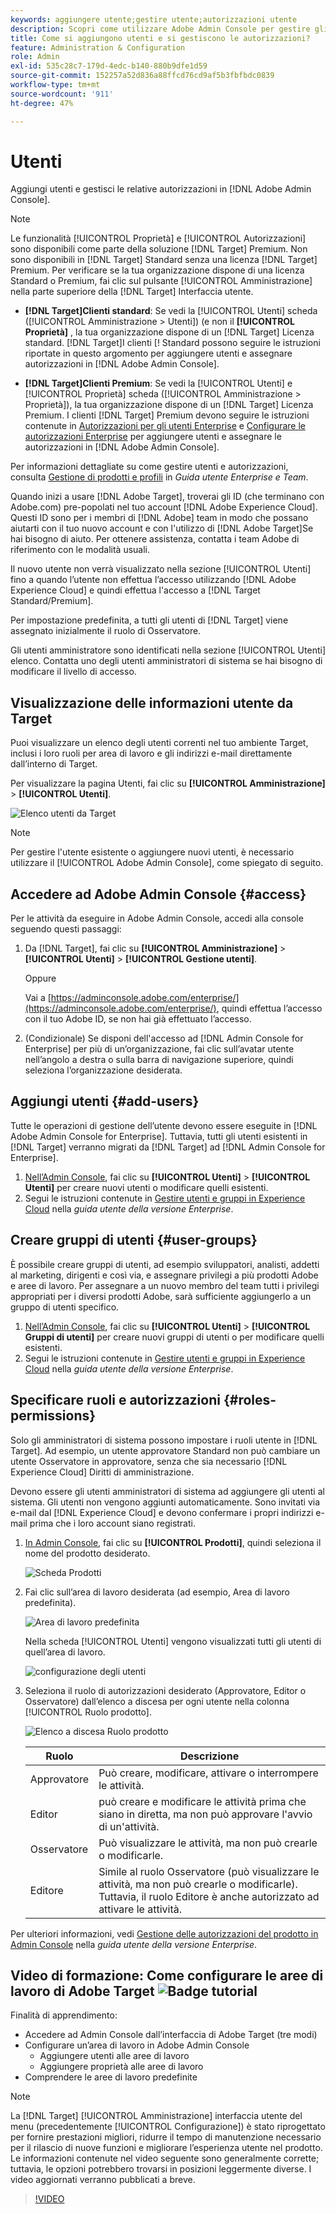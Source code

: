 ```yaml
---
keywords: aggiungere utente;gestire utente;autorizzazioni utente
description: Scopri come utilizzare Adobe Admin Console per gestire gli utenti e le loro autorizzazioni e i loro diritti in Adobe Target.
title: Come si aggiungono utenti e si gestiscono le autorizzazioni?
feature: Administration & Configuration
role: Admin
exl-id: 535c28c7-179d-4edc-b140-880b9dfe1d59
source-git-commit: 152257a52d836a88ffcd76cd9af5b3fbfbdc0839
workflow-type: tm+mt
source-wordcount: '911'
ht-degree: 47%

---
```


# Utenti

Aggiungi utenti e gestisci le relative autorizzazioni in [!DNL Adobe Admin Console].

>[!NOTE]
>
>Le funzionalità [!UICONTROL Proprietà] e [!UICONTROL Autorizzazioni] sono disponibili come parte della soluzione [!DNL Target] Premium. Non sono disponibili in [!DNL Target] Standard senza una licenza [!DNL Target] Premium.
>Per verificare se la tua organizzazione dispone di una licenza Standard o Premium, fai clic sul pulsante [!UICONTROL Amministrazione] nella parte superiore della [!DNL Target] Interfaccia utente.
>
>* **[!DNL Target]Clienti standard**: Se vedi la [!UICONTROL Utenti] scheda ([!UICONTROL Amministrazione > Utenti]) (e non il **[!UICONTROL Proprietà]** , la tua organizzazione dispone di un [!DNL Target] Licenza standard. [!DNL Target]I clienti [! Standard possono seguire le istruzioni riportate in questo argomento per aggiungere utenti e assegnare autorizzazioni in [!DNL Adobe Admin Console].
>
>* **[!DNL Target]Clienti Premium**: Se vedi la [!UICONTROL Utenti] e [!UICONTROL Proprietà] scheda ([!UICONTROL Amministrazione > Proprietà]), la tua organizzazione dispone di un [!DNL Target] Licenza Premium. I clienti [!DNL Target] Premium devono seguire le istruzioni contenute in [Autorizzazioni per gli utenti Enterprise](/help/main/administrating-target/c-user-management/property-channel/property-channel.md) e [Configurare le autorizzazioni Enterprise](/help/main/administrating-target/c-user-management/property-channel/properties-overview.md) per aggiungere utenti e assegnare le autorizzazioni in [!DNL Adobe Admin Console].
>
>Per informazioni dettagliate su come gestire utenti e autorizzazioni, consulta [Gestione di prodotti e profili](https://helpx.adobe.com/enterprise/using/manage-products-and-profiles.html) in *Guida utente Enterprise e Team*.

Quando inizi a usare [!DNL Adobe Target], troverai gli ID (che terminano con Adobe.com) pre-popolati nel tuo account [!DNL Adobe Experience Cloud]. Questi ID sono per i membri di [!DNL Adobe] team in modo che possano aiutarti con il tuo nuovo account e con l&#39;utilizzo di [!DNL Adobe Target]Se hai bisogno di aiuto. Per ottenere assistenza, contatta i team Adobe di riferimento con le modalità usuali.

Il nuovo utente non verrà visualizzato nella sezione [!UICONTROL Utenti] fino a quando l’utente non effettua l’accesso utilizzando [!DNL Adobe Experience Cloud] e quindi effettua l&#39;accesso a [!DNL Target Standard/Premium].

Per impostazione predefinita, a tutti gli utenti di [!DNL Target] viene assegnato inizialmente il ruolo di Osservatore.

Gli utenti amministratore sono identificati nella sezione [!UICONTROL Utenti] elenco. Contatta uno degli utenti amministratori di sistema se hai bisogno di modificare il livello di accesso.

## Visualizzazione delle informazioni utente da Target

Puoi visualizzare un elenco degli utenti correnti nel tuo ambiente Target, inclusi i loro ruoli per area di lavoro e gli indirizzi e-mail direttamente dall’interno di Target.

Per visualizzare la pagina Utenti, fai clic su **[!UICONTROL Amministrazione]** > **[!UICONTROL Utenti]**.

![Elenco utenti da Target](/help/main/administrating-target/c-user-management/c-user-management/assets/user-list-target.png)

>[!NOTE]
>
>Per gestire l&#39;utente esistente o aggiungere nuovi utenti, è necessario utilizzare il [!UICONTROL Adobe Admin Console], come spiegato di seguito.

## Accedere ad Adobe Admin Console {#access}

Per le attività da eseguire in Adobe Admin Console, accedi alla console seguendo questi passaggi:

1. Da [!DNL Target], fai clic su **[!UICONTROL Amministrazione]** > **[!UICONTROL Utenti]** > **[!UICONTROL Gestione utenti]**.

   Oppure

   Vai a [https://adminconsole.adobe.com/enterprise/](https://adminconsole.adobe.com/enterprise/), quindi effettua l’accesso con il tuo Adobe ID, se non hai già effettuato l’accesso.

1. (Condizionale) Se disponi dell&#39;accesso ad [!DNL Admin Console for Enterprise] per più di un’organizzazione, fai clic sull’avatar utente nell’angolo a destra o sulla barra di navigazione superiore, quindi seleziona l’organizzazione desiderata.

## Aggiungi utenti {#add-users}

Tutte le operazioni di gestione dell’utente devono essere eseguite in [!DNL Adobe Admin Console for Enterprise]. Tuttavia, tutti gli utenti esistenti in [!DNL Target] verranno migrati da [!DNL Target] ad [!DNL Admin Console for Enterprise].

1. [Nell’Admin Console](/help/main/administrating-target/c-user-management/c-user-management/user-management.md#section_79796E0227D048F59BAE0AB02E544EBE), fai clic su **[!UICONTROL Utenti]** > **[!UICONTROL Utenti]** per creare nuovi utenti o modificare quelli esistenti.
1. Segui le istruzioni contenute in [Gestire utenti e gruppi in Experience Cloud](https://helpx.adobe.com/enterprise/help/users.html) nella *guida utente della versione Enterprise*.

## Creare gruppi di utenti {#user-groups}

È possibile creare gruppi di utenti, ad esempio sviluppatori, analisti, addetti al marketing, dirigenti e così via, e assegnare privilegi a più prodotti Adobe e aree di lavoro. Per assegnare a un nuovo membro del team tutti i privilegi appropriati per i diversi prodotti Adobe, sarà sufficiente aggiungerlo a un gruppo di utenti specifico.

1. [Nell’Admin Console](/help/main/administrating-target/c-user-management/c-user-management/user-management.md#section_79796E0227D048F59BAE0AB02E544EBE), fai clic su **[!UICONTROL Utenti]** > **[!UICONTROL Gruppi di utenti]** per creare nuovi gruppi di utenti o per modificare quelli esistenti.
1. Segui le istruzioni contenute in [Gestire utenti e gruppi in Experience Cloud](https://helpx.adobe.com/enterprise/help/users.html) nella *guida utente della versione Enterprise*.

## Specificare ruoli e autorizzazioni {#roles-permissions}

Solo gli amministratori di sistema possono impostare i ruoli utente in [!DNL Target]. Ad esempio, un utente approvatore Standard non può cambiare un utente Osservatore in approvatore, senza che sia necessario [!DNL Experience Cloud] Diritti di amministrazione.

Devono essere gli utenti amministratori di sistema ad aggiungere gli utenti al sistema. Gli utenti non vengono aggiunti automaticamente. Sono invitati via e-mail dal [!DNL Experience Cloud] e devono confermare i propri indirizzi e-mail prima che i loro account siano registrati.

1. [In Admin Console](/help/main/administrating-target/c-user-management/c-user-management/user-management.md#section_79796E0227D048F59BAE0AB02E544EBE), fai clic su **[!UICONTROL Prodotti]**, quindi seleziona il nome del prodotto desiderato.

   ![Scheda Prodotti](/help/main/administrating-target/c-user-management/c-user-management/assets/workspace-publisher.png)

1. Fai clic sull’area di lavoro desiderata (ad esempio, Area di lavoro predefinita).

   ![Area di lavoro predefinita](/help/main/administrating-target/c-user-management/c-user-management/assets/default-workspace-new.png)

   Nella scheda [!UICONTROL Utenti] vengono visualizzati tutti gli utenti di quell’area di lavoro.

   ![configurazione degli utenti](/help/main/administrating-target/c-user-management/c-user-management/assets/configuration_users-new-publisher.png)

1. Seleziona il ruolo di autorizzazioni desiderato (Approvatore, Editor o Osservatore) dall’elenco a discesa per ogni utente nella colonna [!UICONTROL Ruolo prodotto].

   ![Elenco a discesa Ruolo prodotto](/help/main/administrating-target/c-user-management/c-user-management/assets/product-role-new.png)

   | Ruolo | Descrizione |
   |--- |--- |
   | Approvatore | Può creare, modificare, attivare o interrompere le attività. |
   | Editor | può creare e modificare le attività prima che siano in diretta, ma non può approvare l&#39;avvio di un&#39;attività. |
   | Osservatore | Può visualizzare le attività, ma non può crearle o modificarle. |
   | Editore | Simile al ruolo Osservatore (può visualizzare le attività, ma non può crearle o modificarle). Tuttavia, il ruolo Editore è anche autorizzato ad attivare le attività. |

Per ulteriori informazioni, vedi [Gestione delle autorizzazioni del prodotto in Admin Console](https://helpx.adobe.com/enterprise/help/manage-permissions-and-roles.html) nella *guida utente della versione Enterprise*.

## Video di formazione: Come configurare le aree di lavoro di Adobe Target ![Badge tutorial](/help/main/assets/tutorial.png)

Finalità di apprendimento:

* Accedere ad Admin Console dall’interfaccia di Adobe Target (tre modi)
* Configurare un’area di lavoro in Adobe Admin Console
   * Aggiungere utenti alle aree di lavoro
   * Aggiungere proprietà alle aree di lavoro
* Comprendere le aree di lavoro predefinite

>[!NOTE]
>
>La [!DNL Target] [!UICONTROL Amministrazione] interfaccia utente del menu (precedentemente [!UICONTROL Configurazione]) è stato riprogettato per fornire prestazioni migliori, ridurre il tempo di manutenzione necessario per il rilascio di nuove funzioni e migliorare l’esperienza utente nel prodotto. Le informazioni contenute nel video seguente sono generalmente corrette; tuttavia, le opzioni potrebbero trovarsi in posizioni leggermente diverse. I video aggiornati verranno pubblicati a breve.

>[!VIDEO](https://video.tv.adobe.com/v/19463/)
